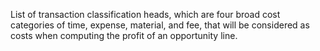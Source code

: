 List of transaction classification heads, which are four broad cost categories of time, expense, material, and fee, that will be considered as costs when computing the profit of an opportunity line.